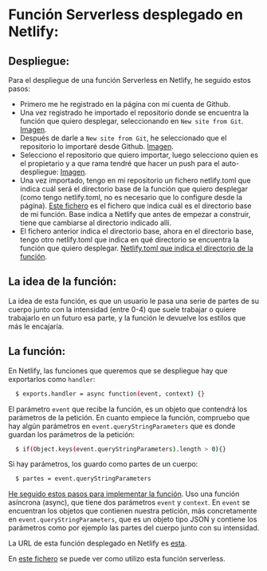 # Función Serverless desplegado en Netlify:

## Despliegue:
Para el despliegue de una función Serverless en Netlify, he seguido estos pasos:
  - Primero me he registrado en la página con mi cuenta de Github.
  - Una vez registrado he importado el repositorio donde se encuentra la función que quiero desplegar, seleccionando en ```New site from Git```.
  [Imagen](imagenes/importarBotonNetlify).
  - Después de darle a ```New site from Git```, he seleccionado que el repositorio lo importaré desde Github.
  [Imagen](imagenes/seleccionarGithubNetlify).
  - Selecciono el repositorio que quiero importar, luego selecciono quien es el propietario y a que rama tendré que hacer un push para el auto-despliegue:
  [Imagen](imagenes/ultimoPasoImportarNetlify).
  - Una vez importado, tengo en mi repositorio un fichero netlify.toml que indica cuál será el directorio base de la función que quiero desplegar (como tengo netlify.toml, no es necesario que lo configure desde la página).
  [Este fichero](https://github.com/WolfYe98/Proyecto_IV_Bate/blob/master/netlify.toml) es el fichero que indica cuál es el directorio base de mi función.
  Base indica a Netlify que antes de empezar a construir, tiene que cambiarse al directorio indicado allí.
  - El fichero anterior indica el directorio base, ahora en el directorio base, tengo otro netlify.toml que indica en qué directorio se encuentra la función que quiero desplegar.
  [Netlify.toml que indica el directorio de la función](https://github.com/WolfYe98/Proyecto_IV_Bate/blob/master/Netlify/Recommendation/netlify.toml).

## La idea de la función:
La idea de esta función, es que un usuario le pasa una serie de partes de su cuerpo junto con la intensidad (entre 0-4) que suele trabajar o quiere trabajarlo en un futuro esa parte, y la función le devuelve los estilos que más le encajaría.

## La función:
En Netlify, las funciones que queremos que se despliegue hay que exportarlos como ```handler```:
```bash
  $ exports.handler = async function(event, context) {}
```
El parámetro ```event``` que recibe la función, es un objeto que contendrá los parámetros de la petición.
En cuanto empiece la función, compruebo que hay algún parámetros en ```event.queryStringParameters``` que es donde guardan los parámetros de la petición:
```bash
  $ if(Object.keys(event.queryStringParameters).length > 0){}
```
Si hay parámetros, los guardo como partes de un cuerpo:
```bash
  $ partes = event.queryStringParameters
```

[He seguido estos pasos para implementar la función](https://docs.netlify.com/functions/build-with-javascript/#synchronous-function-format).
Uso una función asíncrona (async), que tiene dos parámetros ```event``` y ```context```.
En ```event``` se encuentran los objetos que contienen nuestra petición, más concretamente en ```event.queryStringParameters```, que es un objeto tipo JSON y contiene los parámetros como por ejemplo las partes del cuerpo junto con su intensidad.



La URL de esta función desplegado en Netlify es [esta](https://dancinform-recomendation.netlify.app/.netlify/functions/recomendacion).

En [este fichero](https://github.com/WolfYe98/Proyecto_IV_Bate/blob/master/app/recommendation.js) se puede ver como utilizo esta función serverless.
